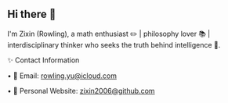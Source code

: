 ## Hi there 👾

I'm Zixin (Rowling), a math enthusiast ✏️ | philosophy lover 📚 | interdisciplinary thinker who seeks the truth behind intelligence 🧠.

✨ Contact Information

• 📧 Email: rowling.yu@icloud.com

• 🌃 Personal Website: zixin2006@github.com
 
